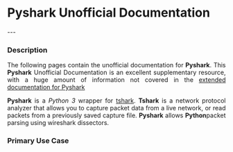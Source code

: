 <h1><strong> Pyshark Unofficial Documentation </strong></h1>
---

### Description

<p align="justify"> 
	The following pages contain the unofficial documentation for <strong>Pyshark</strong>. This <strong>Pyshark</strong> Unofficial Documentation is an excellent supplementary resource, with a huge amount of information not covered in the <a href="http://kiminewt.github.io/pyshark">extended documentation for Pyshark</a>
</p>


<p align="justify">
	<strong>Pyshark</strong> is a <i>Python 3</i> wrapper for <a href="https://www.wireshark.org/docs/man-pages/tshark.html">tshark</a>.  <strong>Tshark</strong> is a network protocol analyzer that allows you to capture packet data from a live network, or read packets from a previously saved capture file. <strong>Pyshark</strong> allows <strong>Python</strong>packet parsing using wireshark dissectors.
</p>

   
### Primary Use Case
<p align="justify"> 

</p>
  
<p align="justify"> 
</p>

<p align="justify"> 
</p>